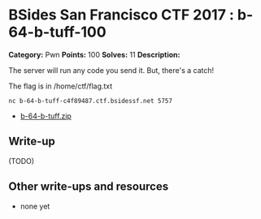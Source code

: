 # BSides San Francisco CTF 2017 : b-64-b-tuff-100

**Category:** Pwn
**Points:** 100
**Solves:** 11
**Description:**

The server will run any code you send it. But, there's a catch!

The flag is in /home/ctf/flag.txt

    nc b-64-b-tuff-c4f89487.ctf.bsidessf.net 5757


* [b-64-b-tuff.zip](b-64-b-tuff.zip)


## Write-up

(TODO)

## Other write-ups and resources

* none yet
